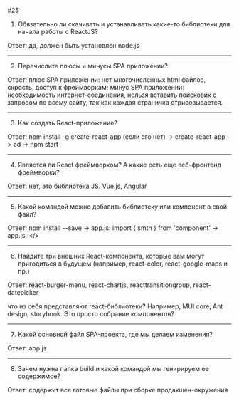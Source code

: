 #25

1. Обязательно ли скачивать и устанавливать какие-то библиотеки для начала работы с ReactJS?

Ответ: да, должен быть установлен node.js
***
2. Перечислите плюсы и минусы SPA приложении?

Ответ: плюс SPA приложении: нет многочисленных html файлов, скрость, доступ к фреймворкам; минус SPA приложении: необходимость интернет-соединения, нельзя вставить поисковик с запросом по всему сайту, так как каждая страничка отрисовывается.
***
3. Как создать React-приложение?

Ответ: npm install -g create-react-app (если его нет) -> create-react-app <name> -> cd <name> -> npm start 
***
4. Является ли React фреймворком? А какие есть еще веб-фронтенд фреймворки?

Ответ: нет, это библиотека JS. Vue.js, Angular
***
5. Какой командой можно добавить библиотеку или компонент в свой файл?

Ответ: npm install <component> --save -> app.js: import { smth } from 'component' -> app.js: </>
***
6. Найдите три внешних React-компонента, которые вам могут пригодиться в будущем (например, react-color, react-google-maps и пр.)

Ответ: react-burger-menu, react-chartjs, reacttransitiongroup, react-datepicker

что из себя представляют react-библиотеки? Например, MUI core, Ant design, storybook. Это просто собрание компонентов? 
***
7. Какой основной файл SPA-проекта, где мы делаем изменения?

Ответ: app.js
***
8. Зачем нужна папка build и какой командой мы генирируем ее содержимое?

Ответ: содержит все готовые файлы при сборке продакшен-окружения